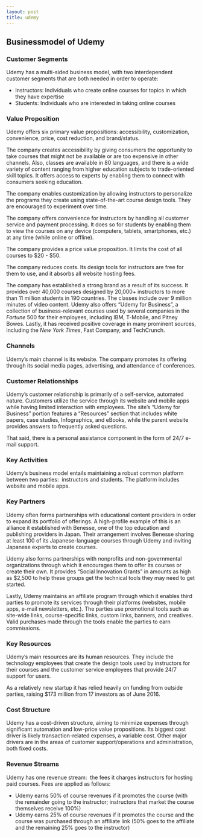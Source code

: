```yaml
---
layout: post
title: udemy
---
```


Businessmodel of Udemy
-----------------------

### Customer Segments

Udemy has a multi-sided business model, with two interdependent customer segments that are both needed in order to operate:

 * Instructors: Individuals who create online courses for topics in which they have expertise
* Students: Individuals who are interested in taking online courses
 ### Value Proposition

Udemy offers six primary value propositions: accessibility, customization, convenience, price, cost reduction, and brand/status.

The company creates accessibility by giving consumers the opportunity to take courses that might not be available or are too expensive in other channels. Also, classes are available in 80 languages, and there is a wide variety of content ranging from higher education subjects to trade-oriented skill topics. It offers access to experts by enabling them to connect with consumers seeking education.

The company enables customization by allowing instructors to personalize the programs they create using state-of-the-art course design tools. They are encouraged to experiment over time.

The company offers convenience for instructors by handling all customer service and payment processing. It does so for students by enabling them to view the courses on any device (computers, tablets, smartphones, etc.) at any time (while online or offline).

The company provides a price value proposition. It limits the cost of all courses to $20 - $50.

The company reduces costs. Its design tools for instructors are free for them to use, and it absorbs all website hosting fees.

The company has established a strong brand as a result of its success. It provides over 40,000 courses designed by 20,000+ instructors to more than 11 million students in 190 countries. The classes include over 9 million minutes of video content. Udemy also offers “Udemy for Business”, a collection of business-relevant courses used by several companies in the *Fortune* 500 for their employees, including IBM, T-Mobile, and Pitney Bowes. Lastly, it has received positive coverage in many prominent sources, including the *New York Times*, Fast Company, and TechCrunch.

### Channels

Udemy’s main channel is its website. The company promotes its offering through its social media pages, advertising, and attendance of conferences.

### Customer Relationships

Udemy’s customer relationship is primarily of a self-service, automated nature. Customers utilize the service through its website and mobile apps while having limited interaction with employees. The site’s “Udemy for Business” portion features a “Resources” section that includes white papers, case studies, Infographics, and eBooks, while the parent website provides answers to frequently asked questions.

That said, there is a personal assistance component in the form of 24/7 e-mail support.

### Key Activities

Udemy’s business model entails maintaining a robust common platform between two parties:  instructors and students. The platform includes website and mobile apps.

### Key Partners

Udemy often forms partnerships with educational content providers in order to expand its portfolio of offerings. A high-profile example of this is an alliance it established with Benesse, one of the top education and publishing providers in Japan. Their arrangement involves Benesse sharing at least 100 of its Japanese-language courses through Udemy and inviting Japanese experts to create courses.

Udemy also forms partnerships with nonprofits and non-governmental organizations through which it encourages them to offer its courses or create their own. It provides “Social Innovation Grants” in amounts as high as $2,500 to help these groups get the technical tools they may need to get started.

Lastly, Udemy maintains an affiliate program through which it enables third parties to promote its services through their platforms (websites, mobile apps, e-mail newsletters, etc.). The parties use promotional tools such as site-wide links, course-specific links, custom links, banners, and creatives. Valid purchases made through the tools enable the parties to earn commissions.

### Key Resources

Udemy’s main resources are its human resources. They include the technology employees that create the design tools used by instructors for their courses and the customer service employees that provide 24/7 support for users.

As a relatively new startup it has relied heavily on funding from outside parties, raising $173 million from 17 investors as of June 2016.

### Cost Structure

Udemy has a cost-driven structure, aiming to minimize expenses through significant automation and low-price value propositions. Its biggest cost driver is likely transaction-related expenses, a variable cost. Other major drivers are in the areas of customer support/operations and administration, both fixed costs.

### Revenue Streams

Udemy has one revenue stream:  the fees it charges instructors for hosting paid courses. Fees are applied as follows:

 * Udemy earns 50% of course revenues if it promotes the course (with the remainder going to the instructor; instructors that market the course themselves receive 100%)
* Udemy earns 25% of course revenues if it promotes the course and the course was purchased through an affiliate link (50% goes to the affiliate and the remaining 25% goes to the instructor)
